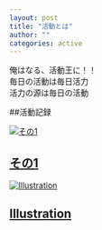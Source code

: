```yaml
---
layout: post
title: "活動とは"
author: ""
categories: active
---
```


俺はなる、活動王に！！  
毎日の活動は毎日活力  
活力の源は毎日の活動  

##活動記録

<div class="related-posts">
  <!-- その1へのリンク -->
  <div class="related-post">
    <a href="{{ site.baseurl }}/sono1">
      <img src="{{ site.baseurl }}/assets/img/arctic-1.jpg" alt="その1">
      <h2>その1</h2>
    </a>
  </div>

  <!-- illustrationへのリンク -->
  <div class="related-post">
    <a href="{{ site.baseurl }}/illustration">
      <img src="{{ site.baseurl }}/assets/img/yuri1.png" alt="Illustration">
      <h2>Illustration</h2>
    </a>
  </div>
</div>
